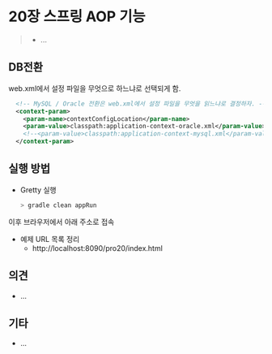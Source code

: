 # 20장 스프링 AOP 기능

> * ...
> 
> 

## DB전환

web.xml에서 설정 파일을 무엇으로 하느냐로 선택되게 함.

```xml
  <!-- MySQL / Oracle 전환은 web.xml에서 설정 파일을 무엇을 읽느냐로 결정하자. -->
  <context-param>
    <param-name>contextConfigLocation</param-name>
    <param-value>classpath:application-context-oracle.xml</param-value>
    <!--<param-value>classpath:application-context-mysql.xml</param-value>-->
  </context-param>
```



## 실행 방법

* Gretty 실행
  ```bash
  > gradle clean appRun
  ```
  
  

이후 브라우저에서 아래 주소로 접속

* 예제 URL 목록 정리
  * http://localhost:8090/pro20/index.html



## 의견

* ...






## 기타

* ... 

